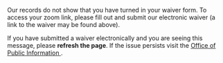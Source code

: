 Our records do not show that you have turned in your waiver form. To access your zoom link, please fill out and submit our electronic waiver (a link to the waiver may be found above). 

If you have submitted a waiver electronically and you are seeing this message, please **refresh the page**. If the issue persists visit the <a href= "{{ opiLink }}" target=“_blank” > Office of Public Information </a>. 